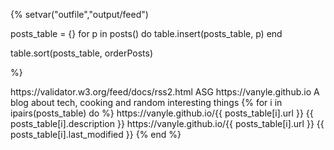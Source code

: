 {%
setvar("outfile","output/feed")

posts_table = {}
for p in posts() do
	table.insert(posts_table, p)
end

table.sort(posts_table, orderPosts)

%}

<?xml version="1.0" encoding="UTF-8" ?>
<rss version="2.0" xmlns:dc="http://purl.org/dc/elements/1.1/" xmlns:content="http://purl.org/rss/1.0/modules/content/">

<channel>
  <title>Antoine's blog</title>
  <docs>https://validator.w3.org/feed/docs/rss2.html</docs>
  <generator>ASG</generator>
  <link>https://vanyle.github.io</link>
  <description>A blog about tech, cooking and random interesting things</description>
  {% for i in ipairs(posts_table) do %}
    <item>
      <title>{{ posts_table[i].title }}</title>
      <link>https://vanyle.github.io/{{ posts_table[i].url }}</link>
      <description>{{ posts_table[i].description }}</description>
      <guid>https://vanyle.github.io/{{ posts_table[i].url }}</guid>
      <pubDate>{{ posts_table[i].last_modified }}</pubDate>
    </item>
  {% end %}
</channel>
</rss>
